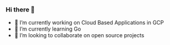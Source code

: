 ### Hi there 👋

- 🔭 I’m currently working on Cloud Based Applications in GCP
- 🌱 I’m currently learning Go
- 👯 I’m looking to collaborate on open source projects

<!--
---

[![GCP GDE](https://github.com/lynnlangit/lynnlangit/blob/master/badges/gcp.svg)]()
[![AWS Hero](https://github.com/lynnlangit/lynnlangit/blob/master/badges/aws.svg)]()
[![MSFT RD](https://github.com/lynnlangit/lynnlangit/blob/master/badges/azure.svg)]()

<!--
- 🤔 I’m looking for help with ...
- 💬 Ask me about ...
- 📫 How to reach me: ...
- 😄 Pronouns: ...
- ⚡ Fun fact: ...
-->

